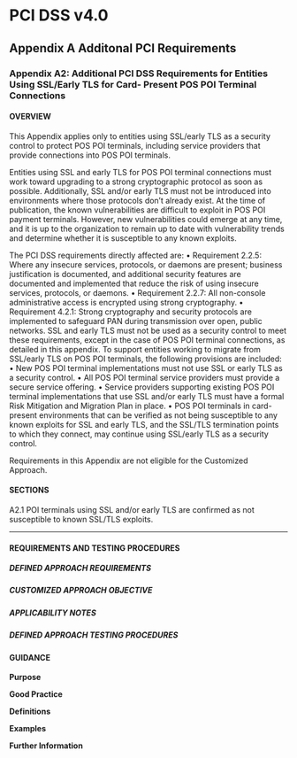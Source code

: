 # PCI DSS v4.0

## Appendix A Additonal PCI Requirements

### Appendix A2: Additional PCI DSS Requirements for Entities Using SSL/Early TLS for Card- Present POS POI Terminal Connections

#### OVERVIEW
This Appendix applies only to entities using SSL/early TLS as a security control to protect POS POI terminals, including service providers that provide connections into POS POI terminals.

Entities using SSL and early TLS for POS POI terminal connections must work toward upgrading to a strong cryptographic protocol as soon as possible. Additionally, SSL and/or early TLS must not be introduced into environments where those protocols don’t already exist. At the time of publication, the known vulnerabilities are difficult to exploit in POS POI payment terminals. However, new vulnerabilities could emerge at any time, and it is up to the organization to remain up to date with vulnerability trends and determine whether it is susceptible to any known exploits.

The PCI DSS requirements directly affected are:
•	Requirement 2.2.5: Where any insecure services, protocols, or daemons are present; business justification is documented, and additional security features are documented and implemented that reduce the risk of using insecure services, protocols, or daemons.
•	Requirement 2.2.7: All non-console administrative access is encrypted using strong cryptography.
•	Requirement 4.2.1: Strong cryptography and security protocols are implemented to safeguard PAN during transmission over open, public networks.
SSL and early TLS must not be used as a security control to meet these requirements, except in the case of POS POI terminal connections, as detailed in this appendix. To support entities working to migrate from SSL/early TLS on POS POI terminals, the following provisions are included:
•	New POS POI terminal implementations must not use SSL or early TLS as a security control.
•	All POS POI terminal service providers must provide a secure service offering.
•	Service providers supporting existing POS POI terminal implementations that use SSL and/or early TLS must have a formal Risk Mitigation and Migration Plan in place.
•	POS POI terminals in card-present environments that can be verified as not being susceptible to any known exploits for SSL and early TLS,
and the SSL/TLS termination points to which they connect, may continue using SSL/early TLS as a security control.

Requirements in this Appendix are not eligible for the Customized Approach.


#### SECTIONS
A2.1 POI terminals using SSL and/or early TLS are confirmed as not susceptible to known SSL/TLS exploits.


---

#### REQUIREMENTS AND TESTING PROCEDURES


##### DEFINED APPROACH REQUIREMENTS


##### CUSTOMIZED APPROACH OBJECTIVE


##### APPLICABILITY NOTES


##### DEFINED APPROACH TESTING PROCEDURES


#### GUIDANCE
**Purpose**

**Good Practice**

**Definitions**

**Examples**

**Further Information**

